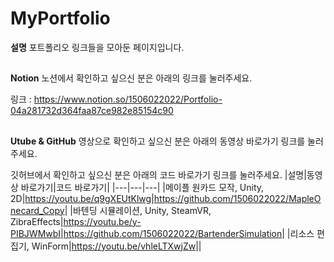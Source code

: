 # MyPortfolio

**설명**
포트폴리오 링크들을 모아둔 페이지입니다.



##
**Notion**
노션에서 확인하고 싶으신 분은 아래의 링크를 눌러주세요.

링크 : <https://www.notion.so/1506022022/Portfolio-04a281732d364faa87ce982e85154c90>

##
**Utube & GitHub**
영상으로 확인하고 싶으신 분은 아래의 동영상 바로가기 링크를 눌러주세요.

깃허브에서 확인하고 싶으신 분은 아래의 코드 바로가기 링크를 눌러주세요.
|설명|동영상 바로가기|코드 바로가기|
|---|---|---|
|메이플 원카드 모작, Unity, 2D|<https://youtu.be/q9gXEUtKlwg>|<https://github.com/1506022022/MapleOnecard_Copy>|
|바텐딩 시뮬레이션, Unity, SteamVR, ZibraEffects|<https://youtu.be/y-PIBJWMwbI>|<https://github.com/1506022022/BartenderSimulation>|
|리소스 편집기, WinForm|<https://youtu.be/vhleLTXwjZw>||

